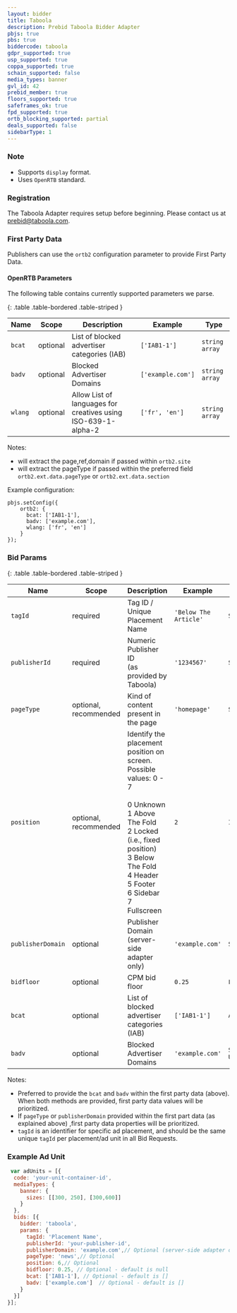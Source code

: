 ```yaml
---
layout: bidder
title: Taboola
description: Prebid Taboola Bidder Adapter
pbjs: true
pbs: true
biddercode: taboola
gdpr_supported: true
usp_supported: true
coppa_supported: true
schain_supported: false
media_types: banner
gvl_id: 42
prebid_member: true
floors_supported: true
safeframes_ok: true
fpd_supported: true
ortb_blocking_supported: partial
deals_supported: false
sidebarType: 1
---
```


### Note
- Supports `display` format.
- Uses `OpenRTB` standard.

### Registration

The Taboola Adapter requires setup before beginning. Please contact us at prebid@taboola.com.

### First Party Data
Publishers can use the `ortb2` configuration parameter to provide First Party Data.

#### OpenRTB Parameters
The following table contains currently supported parameters we parse.

{: .table .table-bordered .table-striped }

| Name               | Scope    | Description                                                   | Example           | Type           |
|--------------------|----------|---------------------------------------------------------------|-------------------|----------------|
| `bcat`             | optional | List of blocked advertiser categories (IAB)                   | `['IAB1-1']`      | `string array` |
| `badv`             | optional | Blocked Advertiser Domains                                    | `['example.com']` | `string array` |
| `wlang`            | optional | Allow List of languages for creatives using ISO-639-1-alpha-2 | `['fr', 'en']`    | `string array` |

Notes:
- will extract the page,ref,domain if passed within `ortb2.site` 
- will extract the pageType if passed within the preferred field `ortb2.ext.data.pageType` or `ortb2.ext.data.section`

Example configuration:
```
pbjs.setConfig({
    ortb2: {
      bcat: ['IAB1-1'],
      badv: ['example.com'],
      wlang: ['fr', 'en']
    }
});
```


### Bid Params

{: .table .table-bordered .table-striped }

| Name              | Scope                  | Description                                                                                                                                                                                                                                    | Example               | Type         |
|-------------------|------------------------|------------------------------------------------------------------------------------------------------------------------------------------------------------------------------------------------------------------------------------------------|-----------------------|--------------|
| `tagId`           | required               | Tag ID / Unique Placement Name <br>                                                                                                                                                                                                            | `'Below The Article'` | `String`     |
| `publisherId`     | required               | Numeric Publisher ID <br>(as provided by Taboola)                                                                                                                                                                                              | `'1234567'`           | `String`     |
| `pageType`        | optional, recommended  | Kind of content present in the page                                                                                                                                                                                                            | `'homepage'`          | `String`     |
| `position`        | optional, recommended  | Identify the placement position on screen. Possible values:  0 - 7  <br> <br>  0	Unknown <br> 1	Above The Fold <br> 2	Locked  (i.e., fixed position) <br> 3	Below The Fold <br> 4	Header <br> 5	Footer <br> 6	Sidebar <br> 7	Fullscreen <br>   | `2`                   | `Integer`    |
| `publisherDomain` | optional               | Publisher Domain (server-side adapter only)                                                                                                                                                                                                    | `'example.com'`       | `String`     |
| `bidfloor`        | optional               | CPM bid floor                                                                                                                                                                                                                                  | `0.25`                | `Float`      |
| `bcat`            | optional               | List of blocked advertiser categories (IAB)                                                                                                                                                                                                    | `['IAB1-1']`          | `Array`      |
| `badv`            | optional               | Blocked Advertiser Domains                                                                                                                                                                                                                     | `'example.com'`       | `String Url` |

Notes:
- Preferred to provide the `bcat` and `badv` within the first party data (above). When both methods are provided, first party data values will be prioritized.
- If `pageType` or `publisherDomain` provided within the first part data (as explained above) ,first party data properties will be prioritized.
- `tagId` is an identifier for specific ad placement, and should be the same unique `tagId` per placement/ad unit in all Bid Requests.

### Example Ad Unit
```javascript
 var adUnits = [{
  code: 'your-unit-container-id',
  mediaTypes: {
    banner: {
      sizes: [[300, 250], [300,600]]
    }
  },
  bids: [{
    bidder: 'taboola',
    params: {
      tagId: 'Placement Name',
      publisherId: 'your-publisher-id',
      publisherDomain: 'example.com',// Optional (server-side adapter only)
      pageType: 'news',// Optional
      position: 6,// Optional
      bidfloor: 0.25, // Optional - default is null
      bcat: ['IAB1-1'], // Optional - default is []
      badv: ['example.com']  // Optional - default is []
    }
  }]
}];
```
